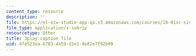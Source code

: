 ```yaml
---
content_type: resource
description: ''
file: https://ol-ocw-studio-app-qa.s3.amazonaws.com/courses/18-01sc-single-variable-calculus-fall-2010/4fe523eab7834a59d1e1de82e7f92b09_XRkgBWbWvg4.srt
file_type: application/x-subrip
resourcetype: Other
title: 3play caption file
uid: 4fe523ea-b783-4a59-d1e1-de82e7f92b09
---
```

